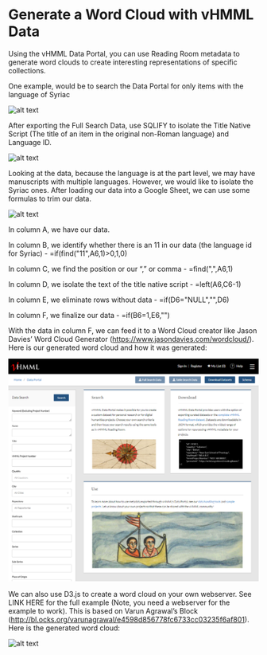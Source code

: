 # Generate a Word Cloud with vHMML Data

Using the vHMML Data Portal, you can use Reading Room metadata to generate word clouds to create interesting representations of specific collections.

One example, would be to search the Data Portal for only items with the language of Syriac

![alt text](https://github.com/vHMML/vhmml-dp-word-cloud/blob/master/img/wc_language_1.PNG "filter language")

After exporting the Full Search Data, use SQLIFY to isolate the Title Native Script (The title of an item in the original non-Roman language) and Language ID. 

![alt text](https://github.com/vHMML/vhmml-dp-word-cloud/blob/master/img/wc_sqyilfy_2.PNG "SQLIFY")

Looking at the data, because the language is at the part level, we may have manuscripts with multiple languages. However, we would like to isolate the Syriac ones. After loading our data into a Google Sheet, we can use some formulas to trim our data. 

![alt text](https://github.com/vHMML/vhmml-dp-word-cloud/blob/master/img/wc_gs_3.PNG "Google Sheet")

In column A, we have our data. 

In column B, we identify whether there is an 11 in our data (the language id for Syriac) - =if(find("11",A6,1)>0,1,0)

In column C, we find the position or our “,” or comma - =find(",",A6,1)

In column D, we isolate the text of the title native script - =left(A6,C6-1)

In column E, we eliminate rows without data - =if(D6="NULL","",D6)

In column F, we finalize our data - =if(B6=1,E6,"")

With the data in column F, we can feed it to a Word Cloud creator like Jason Davies’ Word Cloud Generator (https://www.jasondavies.com/wordcloud/). Here is our generated word cloud and how it was generated:

![alt text](https://github.com/vHMML/vhmml-CSV-Listing-Data/blob/master/img/vhmml_data_portal.PNG "vHMML Data Portal")

We can also use D3.js to create a word cloud on your own webserver. See LINK HERE for the full example (Note, you need a webserver for the example to work). This is based on Varun Agrawal’s Block (http://bl.ocks.org/varunagrawal/e4598d856778fc6733cc03235f6af801). Here is the generated word cloud:

![alt text](https://github.com/vHMML/vhmml-dp-word-cloud/blob/master/img/wordcloud_syriac_localhost.PNG "D3.js Word Cloud")

